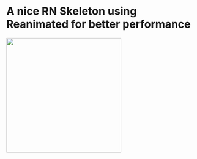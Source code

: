 # A nice RN Skeleton using Reanimated for better performance

<div>
  <img src="demo.gif" width="300" />
</div>
